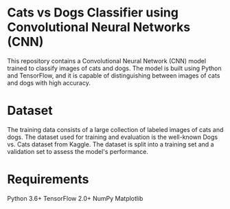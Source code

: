 # Cats vs Dogs Classifier using Convolutional Neural Networks (CNN)

This repository contains a Convolutional Neural Network (CNN) model trained to classify images of cats and dogs. The model is built using Python and TensorFlow, and it is capable of distinguishing between images of cats and dogs with high accuracy.

# Dataset

The training data consists of a large collection of labeled images of cats and dogs. The dataset used for training and evaluation is the well-known Dogs vs. Cats dataset from Kaggle. The dataset is split into a training set and a validation set to assess the model's performance.

# Requirements

Python 3.6+
TensorFlow 2.0+
NumPy
Matplotlib
